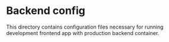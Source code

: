 # Backend config

This directory contains configuration files necessary for running development frontend app
with production backend container.